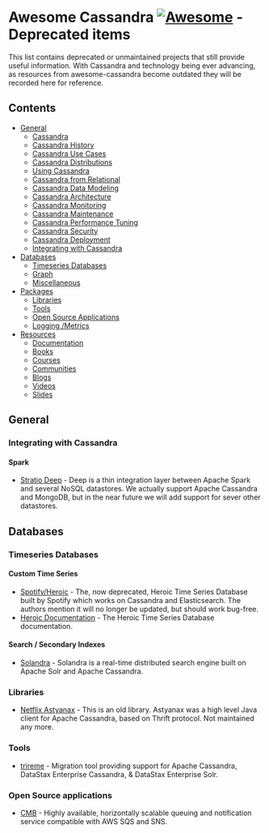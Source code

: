 # Awesome Cassandra [![Awesome](https://awesome.re/badge-flat.svg)](https://awesome.re) - Deprecated items

This list contains deprecated or unmaintained projects that still provide useful information. With Cassandra and technology being ever advancing, as resources from awesome-cassandra become outdated they will be recorded here for reference.

## Contents

- [General](#general)
  - [Cassandra](#cassandra)
  - [Cassandra History](#cassandra-history)
  - [Cassandra Use Cases](#cassandra-use-cases)
  - [Cassandra Distributions](#cassandra-distributions)
  - [Using Cassandra](#using-cassandra)
  - [Cassandra from Relational](#cassandra-from-relational)
  - [Cassandra Data Modeling](#cassandra-data-modeling)
  - [Cassandra Architecture](#cassandra-architecture)
  - [Cassandra Monitoring](#cassandra-monitoring)
  - [Cassandra Maintenance](#cassandra-maintenance)
  - [Cassandra Performance Tuning](#cassandra-performance-tuning)
  - [Cassandra Security](#cassandra-security)
  - [Cassandra Deployment](#cassandra-deployment)
  - [Integrating with Cassandra](#integrating-with-cassandra)
- [Databases](#databases)
  - [Timeseries Databases](#timeseries-databases)
  - [Graph](#graph)
  - [Miscellaneous](#miscellaneous)
- [Packages](#packages)
  - [Libraries](#libraries)
  - [Tools](#tools)
  - [Open Source Applications](#open-source-applications)
  - [Logging /Metrics](#logging-metrics)
- [Resources](#resources)
  - [Documentation](#documentation)
  - [Books](#books)
  - [Courses](#courses)
  - [Communities](#communities)
  - [Blogs](#blogs)
  - [Videos](#videos)
  - [Slides](#slides)

## General

### Integrating with Cassandra

#### Spark

- [Stratio Deep](https://github.com/Stratio/stratio-deep) - Deep is a thin integration layer between Apache Spark and several NoSQL datastores. We actually support Apache Cassandra and MongoDB, but in the near future we will add support for sever other datastores.

## Databases

### Timeseries Databases

#### Custom Time Series

- [Spotify/Heroic](https://github.com/spotify/heroic) - The, now deprecated, Heroic Time Series Database built by Spotify which works on Cassandra and Elasticsearch. The authors mention it will no longer be updated, but should work bug-free.
- [Heroic Documentation](https://spotify.github.io/heroic/docs/overview) - The Heroic Time Series Database documentation.

#### Search / Secondary Indexes

- [Solandra](https://github.com/tjake/Solandra) - Solandra is a real-time distributed search engine built on Apache Solr and Apache Cassandra.

### Libraries

- [Netflix Astyanax](https://github.com/Netflix/astyanax) - This is an old library. Astyanax was a high level Java client for Apache Cassandra, based on Thrift protocol. Not maintained any more.

### Tools

- [trireme](https://github.com/o19s/trireme) - Migration tool providing support for Apache Cassandra, DataStax Enterprise Cassandra, & DataStax Enterprise Solr.

### Open Source applications

- [CMB](https://github.com/Comcast/cmb) - Highly available, horizontally scalable queuing and notification service compatible with AWS SQS and SNS.

